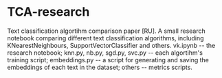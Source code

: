# TCA-research
Text classification algortihm comparison paper [RU]. A small research notebook comparing different text classification algorithms, including KNearestNeighbours, SupportVectorClassifier and others.
vk.ipynb -- the research notebook;
knn.py, nb.py, sgd.py, svc.py -- each algortihm's training script;
embeddings.py -- a script for generating and saving the embeddings of each text in the dataset;
others -- metrics scripts.
